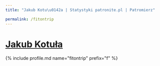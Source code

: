 ```yaml
---
title: "Jakub Kotu\u0142a | Statystyki patronite.pl | Patromierz"

permalink: /fitontrip
---
```


# [Jakub Kotuła](https://patronite.pl/fitontrip)

{% include profile.md name="fitontrip" prefix="f" %}
